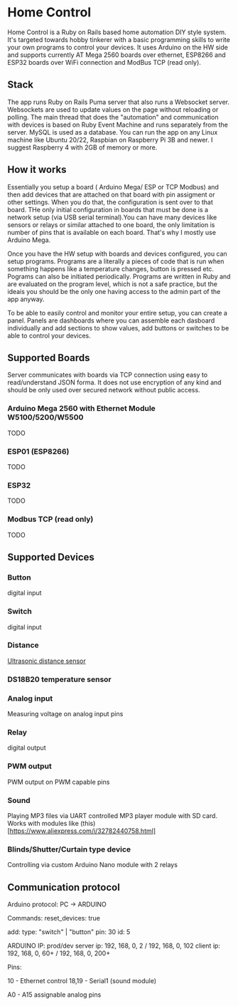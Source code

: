 # Home Control

Home Control is a Ruby on Rails based home automation DIY style system. It's targeted towards hobby tinkerer with a basic programming skills to write your own programs to control your devices. It uses Arduino on the HW side and supports currently AT Mega 2560 boards over ethernet,  ESP8266 and ESP32 boards over WiFi connection and ModBus TCP (read only).

## Stack

The app runs Ruby on Rails Puma server that also runs a Websocket server. Websockets are used to update values on the page without reloading or polling.
The main thread that does the "automation" and communication with devices is based on Ruby Event Machine and runs separately from the server. MySQL is used as a database. You can run the app on any Linux machine like Ubuntu 20/22, Raspbian on Raspberry Pi 3B and newer. I suggest Raspberry 4 with 2GB of memory or more. 

## How it works

Essentially you setup a board ( Arduino Mega/ ESP or TCP Modbus) and then add devices that are attached on that board with pin assigment or other settings. When you do that, the configuration is sent over to that board. THe only initial configuration in boards that must be done is a network setup (via USB serial terminal).You can have many devices like sensors or relays or similar attached to one board, the only limitation is number of pins that is available on each board. That's why I mostly use Arduino Mega. 

Once you have the HW setup with boards and devices configured, you can setup programs. Programs are a literally a pieces of code that is run when something happens like a temperature changes, button is pressed etc. Pograms can also be initiated periodically. Programs are written in Ruby and are evaluated on the program level, which is not a safe practice, but the ideais you should be the only one having access to the admin part of the app anyway. 

To be able to easily control and monitor your entire setup, you can create a panel. Panels are dashboards where you can assemble each dasboard individually and add sections to show values, add buttons or switches to be able to control your devices.

## Supported Boards

Server communicates with boards via TCP connection using easy to read/understand JSON forma. It does not use encryption of any kind and should be only used over secured network without public access. 

### Arduino Mega 2560 with Ethernet Module W5100/5200/W5500
TODO

### ESP01 (ESP8266)
TODO

### ESP32
TODO

### Modbus TCP (read only)
TODO

## Supported Devices

### Button

digital input

### Switch
digital input

### Distance
[Ultrasonic distance sensor](https://projecthub.arduino.cc/Isaac100/getting-started-with-the-hc-sr04-ultrasonic-sensor-7cabe1) 

### DS18B20 temperature sensor

### Analog input
Measuring voltage on analog input pins

### Relay
digital output

### PWM output
PWM output on PWM capable pins

### Sound
Playing MP3 files via UART controlled MP3 player module with SD card. Works with modules like (this)[https://www.aliexpress.com/i/32782440758.html]

### Blinds/Shutter/Curtain type device
Controlling via custom Arduino Nano module with 2 relays

## Communication protocol




Arduino protocol:
PC -> ARDUINO

Commands:
reset_devices: true

add:
  type: "switch" | "button"
  pin: 30
  id: 5

  
ARDUINO 
IP: prod/dev
server ip:  192, 168, 0, 2 /  192, 168, 0, 102
client ip: 192, 168, 0, 60+ / 192, 168, 0, 200+

Pins:

10 - Ethernet control
18,19 - Serial1 (sound module)

A0 - A15 assignable analog pins

